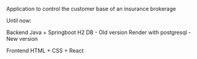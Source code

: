 Application to control the customer base of an insurance brokerage

Until now:

Backend
Java + Springboot
H2 DB - Old version
Render with postgresql - New version

Frontend
HTML + CSS + React
